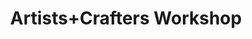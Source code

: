 ---
pid: ns8
title: Artists+Crafters Workshop
location_transcription: las parceles/Norris Square Park
coordinates: "[-75.13589234206, 39.984897217015]"
zipcode: '19139'
gen_neighborhood: West Philadelphia
neighborhood: Walnut Hill
outside_phl: 
age: '34'
age_range: 30-39
instagram: 
image_file_name: ns_8.jpg
proposal_transcription: Artesania
topic: 
topic_summary: 0, 0
type: Event
keywords_other: 
credit: Linda
image_labels: Table with banner and crafts
twitter: Hechoenphilly
facebook: Hechoenphilly
permalink: "/monuments/ns8/"
layout: item-page
---